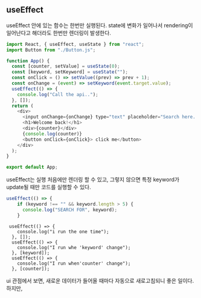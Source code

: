 ## useEffect

useEffect 안에 있는 함수는 한번만 실행된다.
state에 변화가 일어나서 rendering이 일어난다고 해더라도 한번만 렌더링이 발생한다.

```javascript
import React, { useEffect, useState } from "react";
import Button from "./Button.js";

function App() {
  const [counter, setValue] = useState(0);
  const [keyword, setKeyword] = useState("");
  const onClick = () => setValue((prev) => prev + 1);
  const onChange = (event) => setKeyword(event.target.value);
  useEffect(() => {
    console.log("Call the api..");
  }, []);
  return (
    <div>
      <input onChange={onChange} type="text" placeholder="Search here..." />
      <h1>Welcome back!</h1>
      <div>{counter}</div>
      {console.log(counter)}
      <button onClick={onClick}> click me</button>
    </div>
  );
}

export default App;
```

useEffect는 실행 처음에만 렌더링 할 수 있고, 그렇지 않으면 특정 keyword가 update될 때만 코드를 실행할 수 있다.

```javascript
useEffect(() => {
    if (keyword !== "" && keyword.length > 5) {
      console.log("SEARCH FOR", keyword);
    }
```

```
 useEffect(() => {
    console.log("i run the one time");
  }, []);
  useEffect(() => {
    console.log("I run whe 'keyword' change");
  }, [keyword]);
  useEffect(() => {
    console.log("I run when'counter' change");
  }, [counter]);
```

ui 관점에서 보면, 새로운 데이터가 들어올 때마다 자동으로 새로고침되니 좋은 일이다.
하지만,
